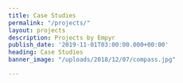 ```yaml
---
title: Case Studies
permalink: "/projects/"
layout: projects
description: Projects by Empyr
publish_date: '2019-11-01T03:00:00.000+00:00'
heading: Case Studies
banner_image: "/uploads/2018/12/07/compass.jpg"

---
```


